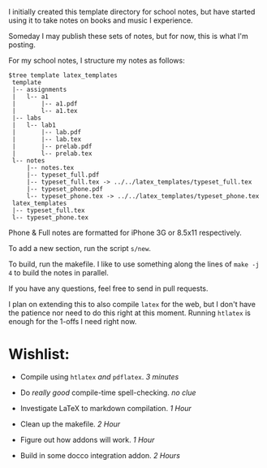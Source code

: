 I initially created this template directory for school notes, but have started
using it to take notes on books and music I experience.

Someday I may publish these sets of notes, but for now, this is what I'm
posting.

For my school notes, I structure my notes as follows:
```
$tree template latex_templates
 template
 |-- assignments
 |   l-- a1
 |       |-- a1.pdf
 |       l-- a1.tex
 |-- labs
 |   l-- lab1
 |       |-- lab.pdf
 |       |-- lab.tex
 |       |-- prelab.pdf
 |       l-- prelab.tex
 l-- notes
     |-- notes.tex
     |-- typeset_full.pdf
     |-- typeset_full.tex -> ../../latex_templates/typeset_full.tex
     |-- typeset_phone.pdf
     l-- typeset_phone.tex -> ../../latex_templates/typeset_phone.tex
 latex_templates
 |-- typeset_full.tex
 l-- typeset_phone.tex
```

Phone & Full notes are formatted for iPhone 3G or 8.5x11 respectively.

To add a new section, run the script `s/new`.

To build, run the makefile. I like to use something along the lines of
`make -j 4` to build the notes in parallel.

If you have any questions, feel free to send in pull requests.

I plan on extending this to also compile `latex` for the web, but I don't have
the patience nor need to do this right at this moment. Running `htlatex` is
enough for the 1-offs I need right now.

# Wishlist:
- Compile using `htlatex` _and_ `pdflatex`. *3 minutes*

- Do _really good_ compile-time spell-checking. *no clue*

- Investigate LaTeX to markdown compilation. *1 Hour*

- Clean up the makefile. *2 Hour*

- Figure out how addons will work. *1 Hour*

- Build in some docco integration addon. *2 Hours*

